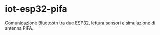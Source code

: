 # iot-esp32-pifa
Comunicazione Bluetooth tra due ESP32, lettura sensori e simulazione di antenna PIFA.
